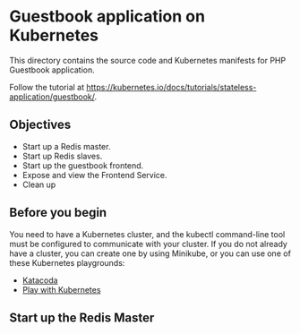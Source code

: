 # Guestbook application on Kubernetes

This directory contains the source code and Kubernetes manifests for PHP
Guestbook application.

Follow the tutorial at https://kubernetes.io/docs/tutorials/stateless-application/guestbook/.

## Objectives
- Start up a Redis master.
- Start up Redis slaves.
- Start up the guestbook frontend.
- Expose and view the Frontend Service.
- Clean up

## Before you begin
You need to have a Kubernetes cluster, and the kubectl command-line tool must be configured to communicate with your cluster. If you do not already have a cluster, you can create one by using Minikube, or you can use one of these Kubernetes playgrounds:

- [Katacoda](https://www.katacoda.com/courses/kubernetes/playground)
- [Play with Kubernetes](https://https://labs.play-with-k8s.com/)



## Start up the Redis Master

